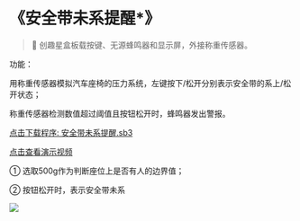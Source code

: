 # 《安全带未系提醒*》

> 🧰 创趣星盒板载按键、无源蜂鸣器和显示屏，外接称重传感器。

功能：

用称重传感器模拟汽车座椅的压力系统，左键按下/松开分别表示安全带的系上/松开状态；

称重传感器检测数值超过阈值且按钮松开时，蜂鸣器发出警报。

<a href="/tutorial/starbox_yj/sb3/07/安全带未系提醒.sb3">点击下载程序: 安全带未系提醒.sb3</a>

<a href="https://www.cfunworld.com" target="_blank">点击查看演示视频</a>

① 选取500g作为判断座位上是否有人的边界值；

② 按钮松开时，表示安全带未系

<img src="/images/07/安全带未系提醒.png">